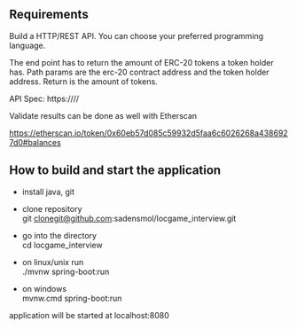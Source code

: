 ## Requirements

Build a HTTP/REST API. You can choose your preferred programming language.

The end point has to return the amount of ERC-20 tokens a token holder has. Path params are the erc-20 contract address and the token holder address. Return is the amount of tokens.

API Spec: https://<HOST>/<ERC-20-Address>/<Token-Holder-Address>

Validate results can be done as well with Etherscan

https://etherscan.io/token/0x60eb57d085c59932d5faa6c6026268a4386927d0#balances


## How to build and start the application
- install java, git

- clone repository  
  git clonegit@github.com:sadensmol/locgame_interview.git

- go into the directory  
  cd locgame_interview

- on linux/unix run  
  ./mvnw spring-boot:run

- on windows  
  mvnw.cmd spring-boot:run

application will be started at localhost:8080



